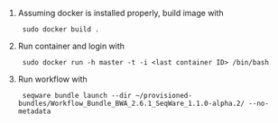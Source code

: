 

1. Assuming docker is installed properly, build image with 

        sudo docker build .

2. Run container and login with 

        sudo docker run -h master -t -i <last container ID> /bin/bash

3. Run workflow with 

        seqware bundle launch --dir ~/provisioned-bundles/Workflow_Bundle_BWA_2.6.1_SeqWare_1.1.0-alpha.2/ --no-metadata
